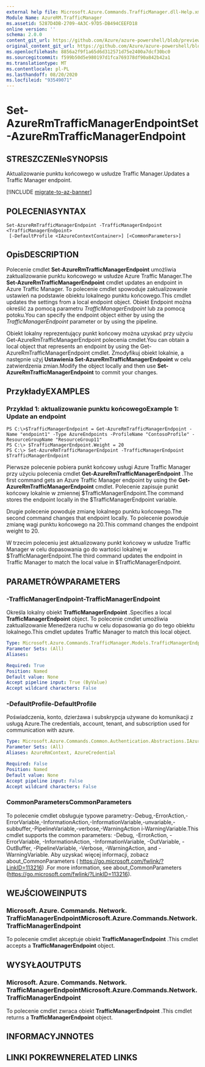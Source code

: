 ```yaml
---
external help file: Microsoft.Azure.Commands.TrafficManager.dll-Help.xml
Module Name: AzureRM.TrafficManager
ms.assetid: 5287D4DB-2709-4A3C-97D5-DB494CEEFD18
online version: ''
schema: 2.0.0
content_git_url: https://github.com/Azure/azure-powershell/blob/preview/src/ResourceManager/TrafficManager/Commands.TrafficManager2/help/Set-AzureRmTrafficManagerEndpoint.md
original_content_git_url: https://github.com/Azure/azure-powershell/blob/preview/src/ResourceManager/TrafficManager/Commands.TrafficManager2/help/Set-AzureRmTrafficManagerEndpoint.md
ms.openlocfilehash: 8856a2f9f1a65d6d312571d75e2400a7dcf30bc0
ms.sourcegitcommit: f599b50d5e980197d1fca769378df90a842b42a1
ms.translationtype: MT
ms.contentlocale: pl-PL
ms.lasthandoff: 08/20/2020
ms.locfileid: "93549071"
---
```

# <span data-ttu-id="4a74b-101">Set-AzureRmTrafficManagerEndpoint</span><span class="sxs-lookup"><span data-stu-id="4a74b-101">Set-AzureRmTrafficManagerEndpoint</span></span>

## <span data-ttu-id="4a74b-102">STRESZCZENIe</span><span class="sxs-lookup"><span data-stu-id="4a74b-102">SYNOPSIS</span></span>
<span data-ttu-id="4a74b-103">Aktualizowanie punktu końcowego w usłudze Traffic Manager.</span><span class="sxs-lookup"><span data-stu-id="4a74b-103">Updates a Traffic Manager endpoint.</span></span>

[!INCLUDE [migrate-to-az-banner](../../includes/migrate-to-az-banner.md)]

## <span data-ttu-id="4a74b-104">POLECENIA</span><span class="sxs-lookup"><span data-stu-id="4a74b-104">SYNTAX</span></span>

```
Set-AzureRmTrafficManagerEndpoint -TrafficManagerEndpoint <TrafficManagerEndpoint>
 [-DefaultProfile <IAzureContextContainer>] [<CommonParameters>]
```

## <span data-ttu-id="4a74b-105">Opis</span><span class="sxs-lookup"><span data-stu-id="4a74b-105">DESCRIPTION</span></span>
<span data-ttu-id="4a74b-106">Polecenie cmdlet **Set-AzureRmTrafficManagerEndpoint** umożliwia zaktualizowanie punktu końcowego w usłudze Azure Traffic Manager.</span><span class="sxs-lookup"><span data-stu-id="4a74b-106">The **Set-AzureRmTrafficManagerEndpoint** cmdlet updates an endpoint in Azure Traffic Manager.</span></span>
<span data-ttu-id="4a74b-107">To polecenie cmdlet spowoduje zaktualizowanie ustawień na podstawie obiektu lokalnego punktu końcowego.</span><span class="sxs-lookup"><span data-stu-id="4a74b-107">This cmdlet updates the settings from a local endpoint object.</span></span>
<span data-ttu-id="4a74b-108">Obiekt Endpoint można określić za pomocą parametru *TrafficManagerEndpoint* lub za pomocą potoku.</span><span class="sxs-lookup"><span data-stu-id="4a74b-108">You can specify the endpoint object either by using the *TrafficManagerEndpoint* parameter or by using the pipeline.</span></span>

<span data-ttu-id="4a74b-109">Obiekt lokalny reprezentujący punkt końcowy można uzyskać przy użyciu Get-AzureRmTrafficManagerEndpoint polecenia cmdlet.</span><span class="sxs-lookup"><span data-stu-id="4a74b-109">You can obtain a local object that represents an endpoint by using the Get-AzureRmTrafficManagerEndpoint cmdlet.</span></span>
<span data-ttu-id="4a74b-110">Zmodyfikuj obiekt lokalnie, a następnie użyj **Ustawienia Set-AzureRmTrafficManagerEndpoint** w celu zatwierdzenia zmian.</span><span class="sxs-lookup"><span data-stu-id="4a74b-110">Modify the object locally and then use **Set-AzureRmTrafficManagerEndpoint** to commit your changes.</span></span>

## <span data-ttu-id="4a74b-111">Przykłady</span><span class="sxs-lookup"><span data-stu-id="4a74b-111">EXAMPLES</span></span>

### <span data-ttu-id="4a74b-112">Przykład 1: aktualizowanie punktu końcowego</span><span class="sxs-lookup"><span data-stu-id="4a74b-112">Example 1: Update an endpoint</span></span>
```
PS C:\>$TrafficManagerEndpoint = Get-AzureRmTrafficManagerEndpoint -Name "endpoint1" -Type AzureEndpoints -ProfileName "ContosoProfile" -ResourceGroupName "ResourceGroup11"
PS C:\> $TrafficManagerEndpoint.Weight = 20
PS C:\> Set-AzureRmTrafficManagerEndpoint -TrafficManagerEndpoint $TrafficManagerEndpoint
```

<span data-ttu-id="4a74b-113">Pierwsze polecenie pobiera punkt końcowy usługi Azure Traffic Manager przy użyciu polecenia cmdlet **Get-AzureRmTrafficManagerEndpoint** .</span><span class="sxs-lookup"><span data-stu-id="4a74b-113">The first command gets an Azure Traffic Manager endpoint by using the **Get-AzureRmTrafficManagerEndpoint** cmdlet.</span></span>
<span data-ttu-id="4a74b-114">Polecenie zapisuje punkt końcowy lokalnie w zmiennej $TrafficManagerEndpoint.</span><span class="sxs-lookup"><span data-stu-id="4a74b-114">The command stores the endpoint locally in the $TrafficManagerEndpoint variable.</span></span>

<span data-ttu-id="4a74b-115">Drugie polecenie powoduje zmianę lokalnego punktu końcowego.</span><span class="sxs-lookup"><span data-stu-id="4a74b-115">The second command changes that endpoint locally.</span></span>
<span data-ttu-id="4a74b-116">To polecenie powoduje zmianę wagi punktu końcowego na 20.</span><span class="sxs-lookup"><span data-stu-id="4a74b-116">This command changes the endpoint weight to 20.</span></span>

<span data-ttu-id="4a74b-117">W trzecim poleceniu jest aktualizowany punkt końcowy w usłudze Traffic Manager w celu dopasowania go do wartości lokalnej w $TrafficManagerEndpoint.</span><span class="sxs-lookup"><span data-stu-id="4a74b-117">The third command updates the endpoint in Traffic Manager to match the local value in $TrafficManagerEndpoint.</span></span>

## <span data-ttu-id="4a74b-118">PARAMETRÓW</span><span class="sxs-lookup"><span data-stu-id="4a74b-118">PARAMETERS</span></span>

### <span data-ttu-id="4a74b-119">-TrafficManagerEndpoint</span><span class="sxs-lookup"><span data-stu-id="4a74b-119">-TrafficManagerEndpoint</span></span>
<span data-ttu-id="4a74b-120">Określa lokalny obiekt **TrafficManagerEndpoint** .</span><span class="sxs-lookup"><span data-stu-id="4a74b-120">Specifies a local **TrafficManagerEndpoint** object.</span></span>
<span data-ttu-id="4a74b-121">To polecenie cmdlet umożliwia zaktualizowanie Menedżera ruchu w celu dopasowania go do tego obiektu lokalnego.</span><span class="sxs-lookup"><span data-stu-id="4a74b-121">This cmdlet updates Traffic Manager to match this local object.</span></span>

```yaml
Type: Microsoft.Azure.Commands.TrafficManager.Models.TrafficManagerEndpoint
Parameter Sets: (All)
Aliases: 

Required: True
Position: Named
Default value: None
Accept pipeline input: True (ByValue)
Accept wildcard characters: False
```

### <span data-ttu-id="4a74b-122">-DefaultProfile</span><span class="sxs-lookup"><span data-stu-id="4a74b-122">-DefaultProfile</span></span>
<span data-ttu-id="4a74b-123">Poświadczenia, konto, dzierżawa i subskrypcja używane do komunikacji z usługą Azure.</span><span class="sxs-lookup"><span data-stu-id="4a74b-123">The credentials, account, tenant, and subscription used for communication with azure.</span></span>

```yaml
Type: Microsoft.Azure.Commands.Common.Authentication.Abstractions.IAzureContextContainer
Parameter Sets: (All)
Aliases: AzureRmContext, AzureCredential

Required: False
Position: Named
Default value: None
Accept pipeline input: False
Accept wildcard characters: False
```

### <span data-ttu-id="4a74b-124">CommonParameters</span><span class="sxs-lookup"><span data-stu-id="4a74b-124">CommonParameters</span></span>
<span data-ttu-id="4a74b-125">To polecenie cmdlet obsługuje typowe parametry:-Debug,-ErrorAction,-ErrorVariable,-InformationAction,-InformationVariable,-unvariable,-subbuffer,-PipelineVariable,-verbose,-WarningAction i-WarningVariable.</span><span class="sxs-lookup"><span data-stu-id="4a74b-125">This cmdlet supports the common parameters: -Debug, -ErrorAction, -ErrorVariable, -InformationAction, -InformationVariable, -OutVariable, -OutBuffer, -PipelineVariable, -Verbose, -WarningAction, and -WarningVariable.</span></span> <span data-ttu-id="4a74b-126">Aby uzyskać więcej informacji, zobacz about_CommonParameters ( https://go.microsoft.com/fwlink/?LinkID=113216) .</span><span class="sxs-lookup"><span data-stu-id="4a74b-126">For more information, see about_CommonParameters (https://go.microsoft.com/fwlink/?LinkID=113216).</span></span>

## <span data-ttu-id="4a74b-127">WEJŚCIOWE</span><span class="sxs-lookup"><span data-stu-id="4a74b-127">INPUTS</span></span>

### <span data-ttu-id="4a74b-128">Microsoft. Azure. Commands. Network. TrafficManagerEndpoint</span><span class="sxs-lookup"><span data-stu-id="4a74b-128">Microsoft.Azure.Commands.Network.TrafficManagerEndpoint</span></span>
<span data-ttu-id="4a74b-129">To polecenie cmdlet akceptuje obiekt **TrafficManagerEndpoint** .</span><span class="sxs-lookup"><span data-stu-id="4a74b-129">This cmdlet accepts a **TrafficManagerEndpoint** object.</span></span>

## <span data-ttu-id="4a74b-130">WYSYŁA</span><span class="sxs-lookup"><span data-stu-id="4a74b-130">OUTPUTS</span></span>

### <span data-ttu-id="4a74b-131">Microsoft. Azure. Commands. Network. TrafficManagerEndpoint</span><span class="sxs-lookup"><span data-stu-id="4a74b-131">Microsoft.Azure.Commands.Network.TrafficManagerEndpoint</span></span>
<span data-ttu-id="4a74b-132">To polecenie cmdlet zwraca obiekt **TrafficManagerEndpoint** .</span><span class="sxs-lookup"><span data-stu-id="4a74b-132">This cmdlet returns a **TrafficManagerEndpoint** object.</span></span>

## <span data-ttu-id="4a74b-133">INFORMACYJN</span><span class="sxs-lookup"><span data-stu-id="4a74b-133">NOTES</span></span>

## <span data-ttu-id="4a74b-134">LINKI POKREWNE</span><span class="sxs-lookup"><span data-stu-id="4a74b-134">RELATED LINKS</span></span>

